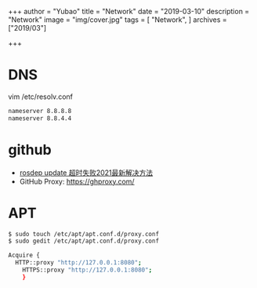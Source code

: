 +++
author = "Yubao"
title = "Network"
date = "2019-03-10"
description = "Network"
image = "img/cover.jpg"
tags = [
    "Network",
]
archives = ["2019/03"]

+++

# DNS

vim /etc/resolv.conf

```sh
nameserver 8.8.8.8
nameserver 8.8.4.4
```

# github


- [rosdep update 超时失败2021最新解决方法](https://blog.csdn.net/Kenny_GuanHua/article/details/116845781)
- GitHub Proxy: https://ghproxy.com/


# APT

```sh
$ sudo touch /etc/apt/apt.conf.d/proxy.conf
$ sudo gedit /etc/apt/apt.conf.d/proxy.conf
```

```sh
Acquire {
  HTTP::proxy "http://127.0.0.1:8080";
    HTTPS::proxy "http://127.0.0.1:8080";
    }
```
